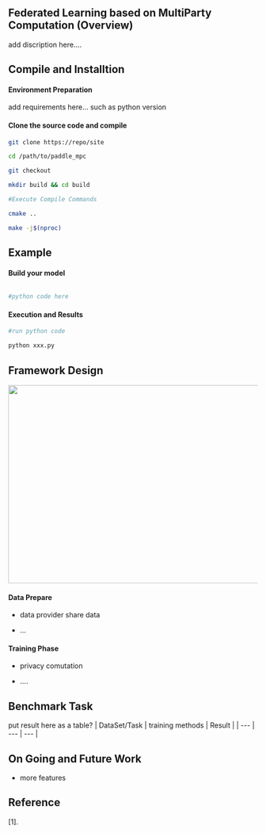## Federated Learning based on MultiParty Computation (Overview)

add discription here....

## Compile and Installtion

#### Environment Preparation

add requirements here... such as python version 

#### Clone the source code and compile

```sh
git clone https://repo/site

cd /path/to/paddle_mpc

git checkout 

mkdir build && cd build

#Execute Compile Commands

cmake ..

make -j$(nproc)

```

## Example
#### Build your model

```python

#python code here

```

#### Execution and Results


```sh
#run python code

python xxx.py

```




## Framework Design 

<img src='/path/to/iamge' width = "1000" height = "400" align="middle"/>

#### Data Prepare

- data provider share data

- ...

#### Training Phase

- privacy comutation

- ....

## Benchmark Task
put result here as a table?
| DataSet/Task | training methods | Result |
| --- | --- | --- |


## On Going and Future Work

- more features


## Reference 

[1]. 
